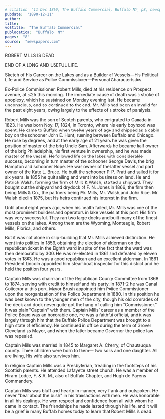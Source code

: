 ```yaml
---
# citation: "11 Dec 1890, The Buffalo Commercial, Buffalo NY, p8, newspapers.com."
pubdate:  "1890-12-11"
author: 
title: 
voltitle:  "The Buffalo Commercial"
publocation:  "Buffalo  NY"
pages:  "8"
source:  "newspapers.com"
---
```

ROBERT MILLS IS DEAD 

END OF A LONG AND USEFUL LIFE. 

Sketch of His Career on the Lakes and as a Builder of Vessels—His Pelitical Life and Service as Police Commissioner—Personal Characteristics. 

Ex-Police Commissioner: Robert Mills, died at his residence on Prospect avenue, at 5:25 this morning. The immediate cause of death was a stroke of apoplexy, which he sustained on Monday evening last. He became unconscious, and so continued to the end. Mr. Mills had been an invalid for the past eight years, owing largely to the effects of a stroke of paralysis. 

Robert Mills was the son of Scotch parents, who emigrated to Canada in 1823. He was born Noy. 17, 1824, in Toronto, where his early boyhood was spent. He came to Buffalo when twelve years of age and shipped as a cabin boy on the schooner John E. Hunt, running between Buffalo and Chicago. He rose by degrees, and at the early age of 21 years he was given the position of master of the brig Uncle Sam. Afterwards he became half owner of the brig Philadelphia, his first venture in ownership, and he was made master of the vessel. He followed life on the lakes with considerable success, becoming in turn master of the schooner George Davis, the brig Hampton and schooner Hope. He was owner of the latter vessel and part owner of the Kate L. Bruce. He built the schooner P. P. Pratt and sailed it for six years. In 1855 he quit sailing and went into business on land. He and Patrick Walsh, forming the firm of Mills & Walsh, started a shipyard. They bought out the shipyard and drydock of F. N. Jones in 1866, the firm then being Mills & Co., the partners being Mr. Mills, Mr. Walsh,and John Rice. Mr. Walsh died in 1875, but his heirs continued his interest in the firm. 

Until about eight years ago, when his health failed, Mr. Mills was one of the most prominent builders and operators in lake vessels at this port. His firm was very successful. They ran two large docks and built many of the finest vessels on the lakes. Among them are the Wyoming, Monteagle, Robert Mills, Florida, and others.  

But it was not alone in ship-building that Mr. Mills achieved distinction. He went into politics in 1859, obtaining the election of alderman on the republican ticket in the Eighth ward in spite of the fact that the ward was then democratic by 300. He was re-elected in 1861 and defeated by eleven votes in 1863. He was a good republican and an excellent alderman. In 1861 President Lincoln appointed him steamboat inspector for this district and he held the position four years. 

Captain Mills was chairman of the Republican County Committee from 1868 to 1874, serving with credit to himself and his party. In 1871-2 he was Canal Collector at this port. Mayor Brush appointed him Police Commissioner upon the reorganization of the Police Department in 1880. In this position he was best known to the younger men of the city, though his old comrades of the deck and dock never quite got the hang of calling him “Commissioner.” It was plain "Captain" with them. Captain Mills’ career as a member of the Police Board was an honorable one, He was a faithful official, and it was largely through him that the Buffalo Police Department was brought to a high state of efficiency. He continued in office during the term of Grover Cleveland as Mayor, and when the latter became Governor the police law was repealed. 

Captain Mills was married in 1845 to Margaret A. Cherry, of Chautauqua county. Three children were born to them— two sons and one daughter. All are living, His wife also survives him. 

In religion Captain Mills was a Presbyterian, treading in the footsteps of his Scottish parents. He attended Lafayette street church. He was a member of Hiram Lodge, F. & A. M., also of Buffalo Chapter, and Hugh de Payens Commandery. 

Captain Mills was bluff and hearty in manner, very frank and outspoken. He never "beat about the bush" in his transactions with men. He was honorable in all his dealings. He won respect and confidence from all with whom he came in contact. The friendships he made lasted through his life, and it will be a grief in many Buffalo homes today to learn that Robert Mills is dead. 


